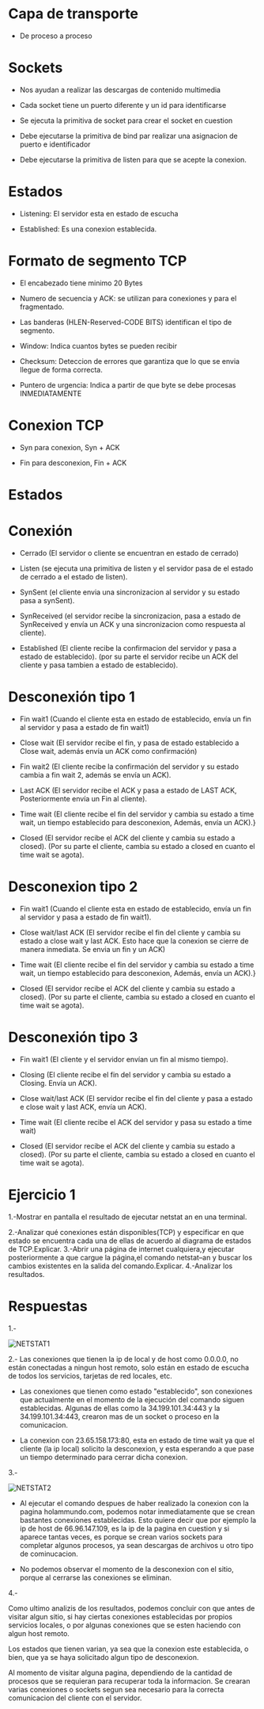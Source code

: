 # Capa de transporte

- De proceso a proceso

# Sockets

- Nos ayudan a realizar las descargas de contenido multimedia

- Cada socket tiene un puerto diferente y un id para identificarse

- Se ejecuta la primitiva de socket para crear el socket en cuestion

- Debe ejecutarse la primitiva de bind par realizar una asignacion de puerto e identificador

- Debe ejecutarse la primitiva de listen para que se acepte la conexion.

# Estados

- Listening: El servidor esta en estado de escucha

- Established: Es una conexion establecida.

# Formato de segmento TCP

- El encabezado tiene minimo 20 Bytes

- Numero de secuencia y ACK: se utilizan para conexiones y para el fragmentado.

- Las banderas (HLEN-Reserved-CODE BITS) identifican el tipo de segmento.

- Window: Indica cuantos bytes se pueden recibir

- Checksum: Deteccion de errores que garantiza que lo que se envia llegue de forma correcta.

- Puntero de urgencia: Indica a partir de que byte se debe procesas INMEDIATAMENTE

# Conexion TCP

- Syn para conexion, Syn + ACK

- Fin para desconexion, Fin + ACK

# Estados

# Conexión

- Cerrado (El servidor o cliente se encuentran en estado de cerrado)

- Listen (se ejecuta una primitiva de listen y el servidor pasa de el estado de cerrado a el estado de listen).

- SynSent (el cliente envia una sincronizacion al servidor y su estado pasa a synSent).

- SynReceived (el servidor recibe la sincronizacion, pasa a estado de SynReceived y envía un ACK y una sincronizacion
	como respuesta al cliente).
	
- Established (El cliente recibe la confirmacion del servidor y pasa a estado de establecido).
	(por su parte el servidor recibe un ACK del cliente y pasa tambien a estado de establecido).
	
# Desconexión tipo 1

- Fin wait1 (Cuando el cliente esta en estado de establecido, envía un fin al servidor y pasa a estado de fin wait1)

- Close wait (El servidor recibe el fin, y pasa de estado establecido a Close wait, además envía un ACK como confirmación)

- Fin wait2 (El cliente recibe la confirmación del servidor y su estado cambia a fin wait 2, además se envía un ACK).

- Last ACK (El servidor recibe el ACK y pasa a estado de LAST ACK, Posteriormente envía un Fin al cliente).

- Time wait (El cliente recibe el fin del servidor y cambia su estado a time wait, un tiempo establecido para desconexion, Además, envía un ACK).}

- Closed (El servidor recibe el ACK del cliente y cambia su estado a closed).
	(Por su parte el cliente, cambia su estado a closed en cuanto el time wait se agota).

# Desconexion tipo 2

- Fin wait1 (Cuando el cliente esta en estado de establecido, envía un fin al servidor y pasa a estado de fin wait1).

- Close wait/last ACK (El servidor recibe el fin del cliente y cambia su estado a close wait y last ACK.
	Esto hace que la conexion se cierre de manera inmediata. Se envia un fin y un ACK)
	
- Time wait (El cliente recibe el fin del servidor y cambia su estado a time wait, un tiempo establecido para desconexion, Además, envía un ACK).}

- Closed (El servidor recibe el ACK del cliente y cambia su estado a closed).
	(Por su parte el cliente, cambia su estado a closed en cuanto el time wait se agota).
	
# Desconexión tipo 3

- Fin wait1 (El cliente y el servidor envían un fin al mismo tiempo).

- Closing (El cliente recibe el fin del servidor y cambia su estado a Closing. Envía un ACK).

- Close wait/last ACK (El servidor recibe el fin del cliente y pasa a estado e close wait y last ACK, envía un ACK).

- Time wait (El cliente recibe el ACK del servidor y pasa su estado a time wait)

- Closed (El servidor recibe el ACK del cliente y cambia su estado a closed).
	(Por su parte el cliente, cambia su estado a closed en cuanto el time wait se agota).
	
	
# Ejercicio 1

1.-Mostrar en pantalla el resultado de ejecutar netstat an en una terminal. 

2.-Analizar qué conexiones están disponibles(TCP) y especificar en que estado se encuentra cada una de ellas de acuerdo al diagrama de estados de TCP.Explicar. 
3.-Abrir una página de internet cualquiera,y ejecutar posteriormente a que cargue la página,el comando netstat–an y buscar los cambios existentes en la salida del comando.Explicar. 
4.-Analizar los resultados.

# Respuestas

1.- 

![NETSTAT1](https://github.com/AdalbertoCV/MY_NOTES/blob/main/Networks_Notes/figuras/netstat1.png)

2.- Las conexiones que tienen la ip de local y de host como 0.0.0.0, no están conectadas a ningun host remoto,
solo están en estado de escucha de todos los servicios, tarjetas de red locales, etc.

- Las conexiones que tienen como estado "establecido", son conexiones que actualmente en el momento de la ejecución del comando
siguen establecidas. Algunas de ellas como la  34.199.101.34:443 y la 34.199.101.34:443, crearon mas de un socket o proceso en la comunicacion.

- La conexion con 23.65.158.173:80, esta en estado de time wait ya que el cliente (la ip local) solicito la desconexion, y esta esperando a 
que pase un tiempo determinado para cerrar dicha conexion.

3.- 

![NETSTAT2](https://github.com/AdalbertoCV/MY_NOTES/blob/main/Networks_Notes/figuras/netstat2.png)

- Al ejecutar el comando despues de haber realizado la conexion con la pagina holammundo.com, podemos notar inmediatamente que
se crean bastantes conexiones establecidas. Esto quiere decir que por ejemplo la ip de host de 66.96.147.109, es la ip de la pagina en cuestion
y si aparece tantas veces, es porque se crean varios sockets para completar algunos procesos, ya sean descargas de archivos u otro tipo de cominucacion.

- No podemos observar el momento de la desconexion con el sitio, porque al cerrarse las conexiones se eliminan.

4.-

Como ultimo analizis de los resultados, podemos concluir con que antes de visitar algun sitio, si hay ciertas conexiones establecidas
por propios servicios locales, o por algunas conexiones que se esten haciendo con algun host remoto. 

Los estados que tienen varian, ya sea que la conexion este establecida, o bien, que ya se haya solicitado algun tipo de desconexion.

Al momento de visitar alguna pagina, dependiendo de la cantidad de procesos que se requieran para recuperar toda la informacion.
Se crearan varias conexiones o sockets segun sea necesario para la correcta comunicacion del cliente con el servidor.
